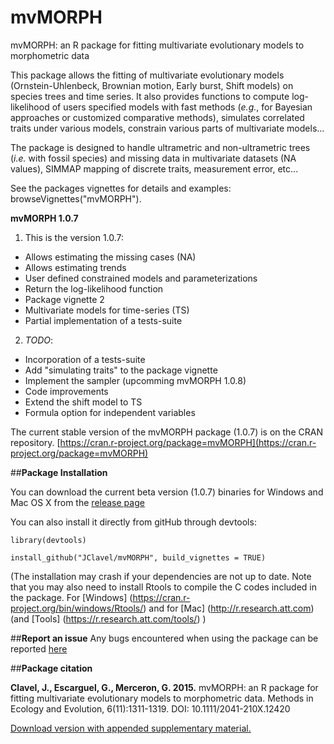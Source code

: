 # mvMORPH
mvMORPH: an R package for fitting multivariate evolutionary models to morphometric data    

This package allows the fitting of multivariate evolutionary models (Ornstein-Uhlenbeck, Brownian motion, Early burst, Shift models) on species trees and time series.
It also provides functions to compute log-likelihood of users specified models with fast methods (*e.g.*, for Bayesian approaches or customized comparative methods), simulates correlated traits under various models, constrain various parts of multivariate models...

The package is designed to handle ultrametric and non-ultrametric trees (*i.e.* with fossil species) and missing data in multivariate datasets (NA values), SIMMAP mapping of discrete traits, measurement error, etc...

See the packages vignettes for details and examples: browseVignettes("mvMORPH").

**mvMORPH 1.0.7**

1. This is the version 1.0.7:
  + Allows estimating the missing cases (NA)
  + Allows estimating trends
  + User defined constrained models and parameterizations  
  + Return the log-likelihood function
  + Package vignette 2
  + Multivariate models for time-series (TS)
  + Partial implementation of a tests-suite

2. _TODO_:
  + Incorporation of a tests-suite
  + Add "simulating traits" to the package vignette
  + Implement the sampler (upcomming mvMORPH 1.0.8) 
  + Code improvements
  + Extend the shift model to TS
  + Formula option for independent variables

The current stable version of the mvMORPH package (1.0.7) is on the CRAN repository.
[https://cran.r-project.org/package=mvMORPH](https://cran.r-project.org/package=mvMORPH)

##**Package Installation**

You can download the current beta version (1.0.7) binaries for Windows and Mac OS X from the [release page](https://github.com/JClavel/mvMORPH/releases)

You can also install it directly from gitHub through devtools:

```
library(devtools)

install_github("JClavel/mvMORPH", build_vignettes = TRUE)

```


(The installation may crash if your dependencies are not up to date. Note that you may also need to install Rtools to compile the C codes included in the package. For [Windows] (https://cran.r-project.org/bin/windows/Rtools/) and for [Mac] (http://r.research.att.com) (and [Tools] (https://r.research.att.com/tools/) )

##**Report an issue**
Any bugs encountered when using the package can be reported [here](https://github.com/JClavel/mvMORPH/issues)

##**Package citation**

**Clavel, J., Escarguel, G., Merceron, G. 2015.** mvMORPH: an R package for fitting multivariate evolutionary models to morphometric data. Methods in Ecology and Evolution, 6(11):1311-1319.    DOI: 10.1111/2041-210X.12420

[Download version with appended supplementary material.](http://www.researchgate.net/publication/277711429_mvMORPH_an_R_package_for_fitting_multivariate_evolutionary_models_to_morphometric_data)
